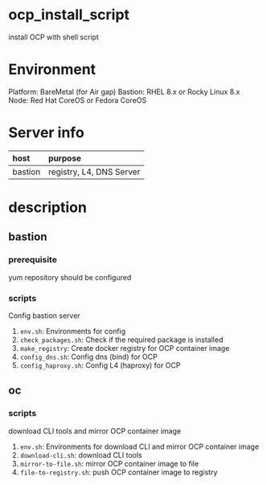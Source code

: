 # ocp_install_script
install OCP with shell script  

# Environment
Platform: BareMetal (for Air gap)
Bastion: RHEL 8.x or Rocky Linux 8.x  
Node: Red Hat CoreOS or Fedora CoreOS  

# Server info
|   host   |         purpose         |
|:---------|:------------------------|
|bastion   | registry, L4, DNS Server|

# description
## bastion
### prerequisite
yum repository should be configured
### scripts
Config bastion server
1. `env.sh`: Environments for config
1. `check_packages.sh`: Check if the required package is installed
1. `make_registry`: Create docker registry for OCP container image
1. `config_dns.sh`: Config dns (bind) for OCP
1. `config_haproxy.sh`: Config L4 (haproxy) for OCP

## oc
### scripts
download CLI tools and mirror OCP container image
1. `env.sh`: Environments for download CLI and mirror OCP container image
1. `download-cli.sh`: download CLI tools
1. `mirror-to-file.sh`: mirror OCP container image to file
1. `file-to-registry.sh`: push OCP container image to registry